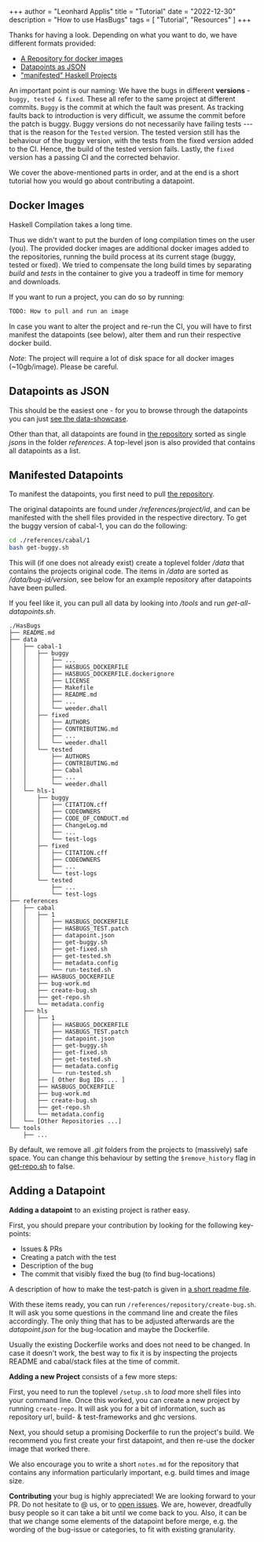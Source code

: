 +++
author = "Leonhard Applis"
title = "Tutorial"
date = "2022-12-30"
description = "How to use HasBugs"
tags = [
    "Tutorial",
    "Resources"
]
+++

Thanks for having a look. 
Depending on what you want to do, we have different formats provided:

- [A Repository for docker images](https://github.com/orgs/ciselab/packages?repo_name=HasBugs)
- [Datapoints as JSON](/bugs)
- ["manifested" Haskell Projects](https://github.com/ciselab/HasBugs)

An important point is our naming: 
We have the bugs in different **versions** - `buggy, tested & fixed`. 
These all refer to the same project at different commits. 
`Buggy` is the commit at which the fault was present. As tracking faults back to introduction is very difficult, we assume the commit before the patch is buggy. 
Buggy versions do not necessarily have failing tests --- that is the reason for the `Tested` version. The tested version still has the behaviour of the buggy version, with the tests from the fixed version added to the CI. Hence, the build of the tested version fails. 
Lastly, the `fixed` version has a passing CI and the corrected behavior. 

We cover the above-mentioned parts in order, and at the end is a short tutorial how you would go about contributing a datapoint.

## Docker Images

Haskell Compilation takes a long time. 

Thus we didn't want to put the burden of long compilation times on the user (you). 
The provided docker images are additional docker images added to the repositories, running the build process at its current stage (buggy, tested or fixed).
We tried to compensate the long build times by separating *build* and *tests* in the container to give you a tradeoff in time for memory and downloads. 

If you want to run a project, you can do so by running: 

```sh
TODO: How to pull and run an image
```

In case you want to alter the project and re-run the CI, you will have to first manifest the datapoints (see below), alter them and run their respective docker build. 

*Note*: The project will require a lot of disk space for all docker images (~10gb/image). Please be careful. 

## Datapoints as JSON

This should be the easiest one - for you to browse through the datapoints you can just [see the data-showcase](/bugs). 

Other than that, all datapoints are found in [the repository](https://github.com/ciselab/HasBugs) sorted as single *json*s in the folder *references*. 
A top-level json is also provided that contains all datapoints as a list.  

## Manifested Datapoints 

To manifest the datapoints, you first need to pull [the repository](https://github.com/ciselab/HasBugs). 

The original datapoints are found under */references/project/id*, and can be manifested with the shell files provided in the respective directory. 
To get the buggy version of cabal-1, you can do the following: 

```sh
cd ./references/cabal/1
bash get-buggy.sh
```

This will (if one does not already exist) create a toplevel folder */data* that contains the projects original code. 
The items in */data* are sorted as */data/bug-id/version*, see below for an example repository after datapoints have been pulled.

If you feel like it, you can pull all data by looking into */tools* and run *get-all-datapoints.sh*. 

```
./HasBugs
├── README.md
├── data
│   ├── cabal-1
│   │   ├── buggy
│   │   │   ├── ...
│   │   │   ├── HASBUGS_DOCKERFILE
│   │   │   ├── HASBUGS_DOCKERFILE.dockerignore
│   │   │   ├── LICENSE
│   │   │   ├── Makefile
│   │   │   ├── README.md
│   │   │   ├── ...
│   │   │   └── weeder.dhall
│   │   ├── fixed
│   │   │   ├── AUTHORS
│   │   │   ├── CONTRIBUTING.md
│   │   │   ├── ...
│   │   │   └── weeder.dhall
│   │   └── tested
│   │       ├── AUTHORS
│   │       ├── CONTRIBUTING.md
│   │       ├── Cabal
│   │       ├── ...
│   │       └── weeder.dhall
│   └── hls-1
│       ├── buggy
│       │   ├── CITATION.cff
│       │   ├── CODEOWNERS
│       │   ├── CODE_OF_CONDUCT.md
│       │   ├── ChangeLog.md
│       │   ├── ...
│       │   └── test-logs
│       ├── fixed
│       │   ├── CITATION.cff
│       │   ├── CODEOWNERS
│       │   ├── ...
│       │   └── test-logs
│       └── tested
│           ├── ...
│           └── test-logs
├── references
│   ├── cabal
│   │   ├── 1
│   │   │   ├── HASBUGS_DOCKERFILE
│   │   │   ├── HASBUGS_TEST.patch
│   │   │   ├── datapoint.json
│   │   │   ├── get-buggy.sh
│   │   │   ├── get-fixed.sh
│   │   │   ├── get-tested.sh
│   │   │   ├── metadata.config
│   │   │   └── run-tested.sh
│   │   ├── HASBUGS_DOCKERFILE
│   │   ├── bug-work.md
│   │   ├── create-bug.sh
│   │   ├── get-repo.sh
│   │   └── metadata.config
│   ├── hls
│   │   ├── 1
│   │   │   ├── HASBUGS_DOCKERFILE
│   │   │   ├── HASBUGS_TEST.patch
│   │   │   ├── datapoint.json
│   │   │   ├── get-buggy.sh
│   │   │   ├── get-fixed.sh
│   │   │   ├── get-tested.sh
│   │   │   ├── metadata.config
│   │   │   └── run-tested.sh
│   │   ├── [ Other Bug IDs ... ] 
│   │   ├── HASBUGS_DOCKERFILE
│   │   ├── bug-work.md
│   │   ├── create-bug.sh
│   │   ├── get-repo.sh
│   │   └── metadata.config
│   └── [Other Repositories ...]
└── tools
    ├── ...
```

By default, we remove all *.git* folders from the projects to (massively) safe space. You can change this behaviour by setting the `$remove_history` flag in [get-repo.sh](https://github.com/ciselab/HasBugs/blob/main/tools/get-repo.sh) to false. 

## Adding a Datapoint

**Adding a datapoint** to an existing project is rather easy. 

First, you should prepare your contribution by looking for the following key-points: 

- Issues & PRs
- Creating a patch with the test 
- Description of the bug
- The commit that visibly fixed the bug (to find bug-locations)

A description of how to make the test-patch is given in [a short readme file](https://github.com/ciselab/HasBugs/blob/main/tools/git-helpers.md). 

With these items ready, you can run `/references/repository/create-bug.sh`. 
It will ask you some questions in the command line and create the files accordingly. 
The only thing that has to be adjusted afterwards are the *datapoint.json* for the bug-location and maybe the Dockerfile.

Usually the existing Dockerfile works and does not need to be changed. 
In case it doesn't work, the best way to fix it is by inspecting the projects README and cabal/stack files at the time of commit.

**Adding a new Project** consists of a few more steps: 

First, you need to run the toplevel `/setup.sh` to *load* more shell files into your command line. Once this worked, you can create a new project by running `create-repo`. It will ask you for a bit of information, such as repository url, build- & test-frameworks and ghc versions. 

Next, you should setup a promising Dockerfile to run the project's build. We recommend you first create your first datapoint, and then re-use the docker image that worked there. 

We also encourage you to write a short `notes.md` for the repository that contains any information particularly important, e.g. build times and image size. 

**Contributing** your bug is highly appreciated! We are looking forward to your PR. Do not hesitate to @ us, or to [open issues](https://github.com/ciselab/HasBugs/issues). 
We are, however, dreadfully busy people so it can take a bit until we come back to you. 
Also, it can be that we change some elements of the datapoint before merge, e.g. the wording of the bug-issue or categories, to fit with existing granularity.
